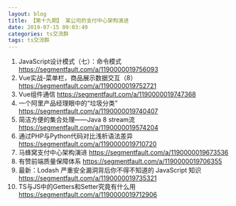 ```yaml
---
layout: blog
title: 【第十九期】 某公司的支付中心架构演进
date: 2019-07-15 09:03:49
categories: ts交流群
tags: ts交流群
---
```


1. JavaScript设计模式（七）：命令模式 https://segmentfault.com/a/1190000019756093
2. Vue实战-菜单栏，商品展示数据交互（8） https://segmentfault.com/a/1190000019752721
3. Vue组件通信 https://segmentfault.com/a/1190000019747368
4. 一个阿里产品经理眼中的“垃圾分类” https://segmentfault.com/a/1190000019740407 
5. 简洁方便的集合处理——Java 8 stream流 https://segmentfault.com/a/1190000019574204
6. 通过PHP与Python代码对比浅析语法差异 https://segmentfault.com/a/1190000019710720
7. 马蜂窝支付中心架构演进 https://segmentfault.com/a/1190000019673536
8. 有赞前端质量保障体系 https://segmentfault.com/a/1190000019706355
9. 最新：Lodash 严重安全漏洞背后你不得不知道的 JavaScript 知识 https://segmentfault.com/a/1190000019735321
10. TS与JS中的Getters和Setter究竟有什么用 https://segmentfault.com/a/1190000019712906
